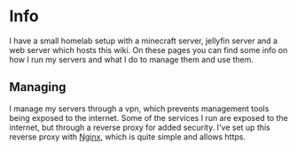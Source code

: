 # Info

I have a small homelab setup with a minecraft server, jellyfin server and a web server which hosts this wiki. On these pages you can find some info on how I run my servers and what I do to manage them and use them.

## Managing

I manage my servers through a vpn, which prevents management tools being exposed to the internet. Some of the services I run are exposed to the internet, but through a reverse proxy for added security. I've set up this reverse proxy with [Nginx](/nginx), which is quite simple and allows https.
